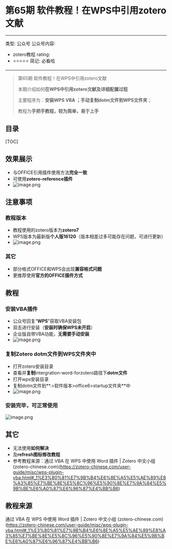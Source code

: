 # 第65期 软件教程！在WPS中引用zotero文献

---
类型: 公众号
公众号内容:
  - zotero教程
rating:
  - ⭐⭐⭐⭐⭐
简记: 必看哈
---

>第65期 软件教程！在WPS中引用zotero文献
>
>本期介绍如何**在WPS中引用zotero文献及详细配置过程**
>
>主要程序为：**安装WPS VBA ；手动复制dotm文件到WPS文件夹**；
>
>教程为**手把手教程，较为简单，易于上手**

## 目录

[TOC]

## 效果展示

- 与OFFICE引用插件使用方法**完全一致**
- 可使用**zotero-reference插件**
- ![image.png](https://pic-go-42.oss-cn-guangzhou.aliyuncs.com/img/20240110095710.png)

## 注意事项

### 教程版本

- 教程使用的zotero版本为**zotero7**
- WPS版本为最新版**个人版16120**（版本相差过多可能存在问题，可进行更新）
- ![image.png](https://pic-go-42.oss-cn-guangzhou.aliyuncs.com/img/20240110095835.png)

### 其它

- 部分格式OFFICE和WPS会出现**兼容格式问题**
- 更推荐使用**官方的OFFICE插件方式**

## 教程

### 安装VBA插件

- 公众号回复“**WPS**”获取VBA安装包
- 双击进行安装（**安装时确保WPS未开启**）
- 企业版自带VBA功能，**无需要手动安装**
- ![image.png](https://pic-go-42.oss-cn-guangzhou.aliyuncs.com/img/20240110100236.png)

### 复制Zotero dotm文件到WPS文件夹中

- 打开zotero安装目录
- 查看并**复制**intergration-word-forzotero路径下**dotm文件**
- 打开wps安装目录
- 复制dotm文件到**.>软件版本>office6>startup文件夹**中
- ![image.png](https://pic-go-42.oss-cn-guangzhou.aliyuncs.com/img/20240110100919.png)

### 安装完毕，可正常使用

![image.png](https://pic-go-42.oss-cn-guangzhou.aliyuncs.com/img/20240110101311.png)

## 其它

- 无法使用**如何解决**
- 及**refresh图标修改教程**
- 参考教程来源：通过 VBA 在 WPS 中使用 Word 插件 | Zotero 中文小组 (zotero-chinese.com)(https://zotero-chinese.com/user-guide/misc/wps-plugin-vba.html#_1%E3%80%81%E7%9B%B4%E6%8E%A5%E5%AE%89%E8%A3%85%E7%BE%8E%E5%8C%96%E5%90%8E%E7%9A%84%E5%9B%BE%E6%A0%87%E6%96%87%E4%BB%B6)

## 教程来源

通过 VBA 在 WPS 中使用 Word 插件 | Zotero 中文小组 (zotero-chinese.com)(https://zotero-chinese.com/user-guide/misc/wps-plugin-vba.html#_1%E3%80%81%E7%9B%B4%E6%8E%A5%E5%AE%89%E8%A3%85%E7%BE%8E%E5%8C%96%E5%90%8E%E7%9A%84%E5%9B%BE%E6%A0%87%E6%96%87%E4%BB%B6)
